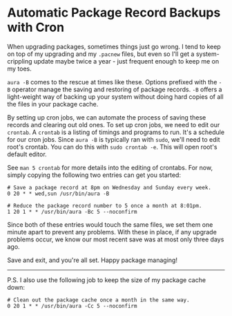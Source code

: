 Automatic Package Record Backups with Cron
==========================================

 When upgrading packages, sometimes things just go wrong. I tend to keep on top
of my upgrading and my `.pacnew` files, but even so I'll get a system-crippling
update maybe twice a year - just frequent enough to keep me on my toes.


 `aura -B` comes to the rescue at times like these. Options prefixed with the `-B`
operator manage the saving and restoring of package records. `-B` offers a
light-weight way of backing up your system without doing hard copies of all
the files in your package cache.


 By setting up cron jobs, we can automate the process of saving these records
and clearing out old ones. To set up cron jobs, we need to edit our `crontab`.
A `crontab` is a listing of timings and programs to run. It's a schedule for
our cron jobs. Since `aura -B` is typically ran with `sudo`, we'll need
to edit root's crontab. You can do this with `sudo crontab -e`. This will
open root's default editor.


 See `man 5 crontab` for more details into the editing of crontabs. For now,
simply copying the following two entries can get you started:

```
# Save a package record at 8pm on Wednesday and Sunday every week.
0 20 * * wed,sun /usr/bin/aura -B

# Reduce the package record number to 5 once a month at 8:01pm.
1 20 1 * * /usr/bin/aura -Bc 5 --noconfirm
```

 Since both of these entries would touch the same files, we set them one minute
apart to prevent any problems. With these in place, if any upgrade problems
occur, we know our most recent save was at most only three days ago. 

 Save and exit, and you're all set. Happy package managing!

---

P.S. I also use the following job to keep the size of my package cache down:

```
# Clean out the package cache once a month in the same way.
0 20 1 * * /usr/bin/aura -Cc 5 --noconfirm
```
